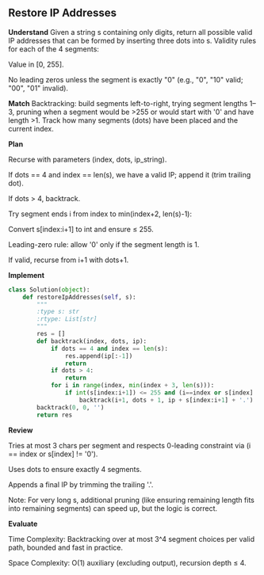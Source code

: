 ## Restore IP Addresses
**Understand**
Given a string s containing only digits, return all possible valid IP addresses that can be formed by inserting three dots into s.
Validity rules for each of the 4 segments:

Value in [0, 255].

No leading zeros unless the segment is exactly "0" (e.g., "0", "10" valid; "00", "01" invalid).

**Match**
Backtracking: build segments left-to-right, trying segment lengths 1–3, pruning when a segment would be >255 or would start with '0' and have length >1. Track how many segments (dots) have been placed and the current index.

**Plan**

Recurse with parameters (index, dots, ip_string).

If dots == 4 and index == len(s), we have a valid IP; append it (trim trailing dot).

If dots > 4, backtrack.

Try segment ends i from index to min(index+2, len(s)-1):

Convert s[index:i+1] to int and ensure ≤ 255.

Leading-zero rule: allow '0' only if the segment length is 1.

If valid, recurse from i+1 with dots+1.

**Implement**
```py
class Solution(object):
    def restoreIpAddresses(self, s):
        """
        :type s: str
        :rtype: List[str]
        """
        res = []
        def backtrack(index, dots, ip):
            if dots == 4 and index == len(s):
                res.append(ip[:-1])
                return
            if dots > 4:
                return
            for i in range(index, min(index + 3, len(s))):
                if int(s[index:i+1]) <= 255 and (i==index or s[index] != '0'):
                    backtrack(i+1, dots + 1, ip + s[index:i+1] + '.')
        backtrack(0, 0, '')
        return res
```

**Review**

Tries at most 3 chars per segment and respects 0-leading constraint via (i == index or s[index] != '0').

Uses dots to ensure exactly 4 segments.

Appends a final IP by trimming the trailing '.'.

Note: For very long s, additional pruning (like ensuring remaining length fits into remaining segments) can speed up, but the logic is correct.

**Evaluate**

Time Complexity: Backtracking over at most 3^4 segment choices per valid path, bounded and fast in practice.

Space Complexity: O(1) auxiliary (excluding output), recursion depth ≤ 4.